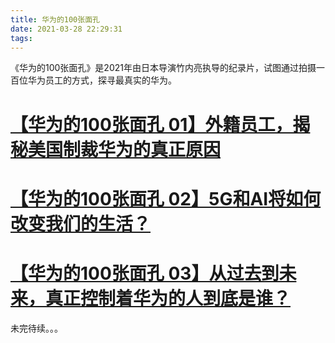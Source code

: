 ```yaml
---
title: 华为的100张面孔
date: 2021-03-28 22:29:31
tags:
---
```


《华为的100张面孔》是2021年由日本导演竹内亮执导的纪录片，试图通过拍摄一百位华为员工的方式，探寻最真实的华为。

# [【华为的100张面孔 01】外籍员工，揭秘美国制裁华为的真正原因](https://www.bilibili.com/video/BV1wh411Q7AK?share_source=copy_web)

# [【华为的100张面孔 02】5G和AI将如何改变我们的生活？](https://www.bilibili.com/video/BV1By4y147BF?share_source=copy_web)

# [【华为的100张面孔 03】从过去到未来，真正控制着华为的人到底是谁？](https://www.bilibili.com/video/BV1mi4y1P7Cm?share_source=copy_web)


未完待续。。。
